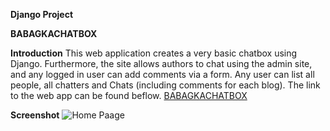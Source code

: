 
**Django Project**


**BABAGKACHATBOX**

**Introduction**
This web application creates a very basic chatbox using Django. Furthermore, the site allows authors to chat using the admin site, and any logged in user can add comments via a form. Any user can list all people, all chatters and Chats (including comments for each blog).
The link to the web app can be found beflow.
[BABAGKACHATBOX](https://babagkachatbox.herokuapp.com/)

**Screenshot**
![Home Paage](https://ibb.co/dJu1jK)
